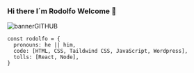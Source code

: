 ### Hi there I´m Rodolfo Welcome 👋
![bannerGITHUB](https://github.com/rodjoker/rodjoker/assets/136286056/8d8dffe3-f2d7-464b-bbc7-6da2574921b2)
```JS
const rodolfo = {
  pronouns: he || him,
  code: [HTML, CSS, Taildwind CSS, JavaScript, Wordpress],
  tolls: [React, Node],
}
```
<!--
**rodjoker/rodjoker** is a ✨ _special_ ✨ repository because its `README.md` (this file) appears on your GitHub profile.

Here are some ideas to get you started:

- 🔭 I’m currently working on ...
- 🌱 I’m currently learning ...
- 👯 I’m looking to collaborate on ...
- 🤔 I’m looking for help with ...
- 💬 Ask me about ...
- 📫 How to reach me: ...
- 😄 Pronouns: ...
- ⚡ Fun fact: ...
-->
